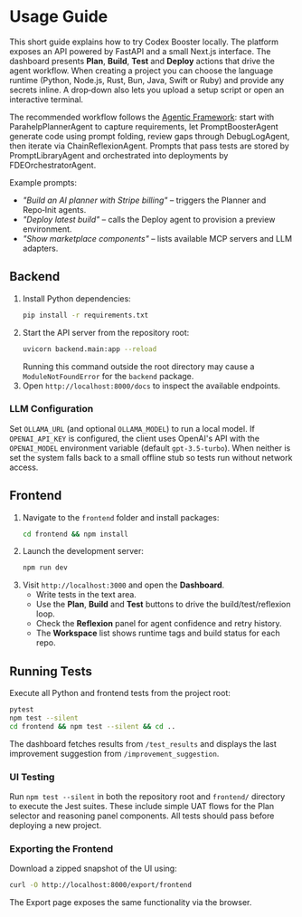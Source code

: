 # Usage Guide

This short guide explains how to try Codex Booster locally. The platform exposes
an API powered by FastAPI and a small Next.js interface. The dashboard
presents **Plan**, **Build**, **Test** and **Deploy** actions that drive the
agent workflow. When creating a project you can choose the language runtime
(Python, Node.js, Rust, Bun, Java, Swift or Ruby) and provide any secrets
inline. A drop‑down also lets you upload a setup script or open an interactive
terminal.

The recommended workflow follows the [Agentic Framework](agentic-framework.md):
start with ParahelpPlannerAgent to capture requirements, let PromptBoosterAgent
generate code using prompt folding, review gaps through DebugLogAgent, then
iterate via ChainReflexionAgent. Prompts that pass tests are stored by
PromptLibraryAgent and orchestrated into deployments by FDEOrchestratorAgent.

Example prompts:

- *"Build an AI planner with Stripe billing"* – triggers the Planner and Repo‑Init agents.
- *"Deploy latest build"* – calls the Deploy agent to provision a preview environment.
- *"Show marketplace components"* – lists available MCP servers and LLM adapters.


## Backend

1. Install Python dependencies:
   ```bash
   pip install -r requirements.txt
   ```
2. Start the API server from the repository root:
   ```bash
   uvicorn backend.main:app --reload
   ```
   Running this command outside the root directory may cause a
   `ModuleNotFoundError` for the `backend` package.
3. Open `http://localhost:8000/docs` to inspect the available endpoints.

### LLM Configuration

Set `OLLAMA_URL` (and optional `OLLAMA_MODEL`) to run a local model.
If `OPENAI_API_KEY` is configured, the client uses OpenAI's API with the
`OPENAI_MODEL` environment variable (default `gpt-3.5-turbo`). When neither is
set the system falls back to a small offline stub so tests run without network
access.

## Frontend

1. Navigate to the `frontend` folder and install packages:
   ```bash
   cd frontend && npm install
   ```
2. Launch the development server:
   ```bash
   npm run dev
   ```
3. Visit `http://localhost:3000` and open the **Dashboard**.
   - Write tests in the text area.
   - Use the **Plan**, **Build** and **Test** buttons to drive the
     build/test/reflexion loop.
   - Check the **Reflexion** panel for agent confidence and retry history.
   - The **Workspace** list shows runtime tags and build status for each repo.

## Running Tests

Execute all Python and frontend tests from the project root:

```bash
pytest
npm test --silent
cd frontend && npm test --silent && cd ..
```

The dashboard fetches results from `/test_results` and displays the last
improvement suggestion from `/improvement_suggestion`.

### UI Testing

Run `npm test --silent` in both the repository root and `frontend/` directory to
execute the Jest suites.  These include simple UAT flows for the Plan selector
and reasoning panel components.  All tests should pass before deploying a new
project.

### Exporting the Frontend

Download a zipped snapshot of the UI using:

```bash
curl -O http://localhost:8000/export/frontend
```

The Export page exposes the same functionality via the browser.
